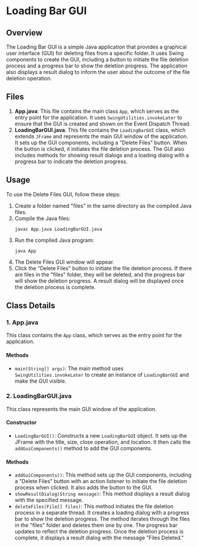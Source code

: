 <h1>Loading Bar GUI</h1>

<h2>Overview</h2>
<p>The Loading Bar GUI is a simple Java application that provides a graphical user interface (GUI) for deleting files from a specific folder. It uses Swing components to create the GUI, including a button to initiate the file deletion process and a progress bar to show the deletion progress. The application also displays a result dialog to inform the user about the outcome of the file deletion operation.</p>

<h2>Files</h2>

<ol>
  <li><strong>App.java</strong>: This file contains the main class <code>App</code>, which serves as the entry point for the application. It uses <code>SwingUtilities.invokeLater</code> to ensure that the GUI is created and shown on the Event Dispatch Thread.</li>

  <li><strong>LoadingBarGUI.java</strong>: This file contains the <code>LoadingBarGUI</code> class, which extends <code>JFrame</code> and represents the main GUI window of the application. It sets up the GUI components, including a "Delete Files" button. When the button is clicked, it initiates the file deletion process. The GUI also includes methods for showing result dialogs and a loading dialog with a progress bar to indicate the deletion progress.</li>
</ol>

<h2>Usage</h2>

<p>To use the Delete Files GUI, follow these steps:</p>

<ol>
  <li>Create a folder named "files" in the same directory as the compiled Java files.</li>

  <li>Compile the Java files:</li>
  <pre><code>javac App.java LoadingBarGUI.java</code></pre>

  <li>Run the compiled Java program:</li>
  <pre><code>java App</code></pre>

  <li>The Delete Files GUI window will appear.</li>

  <li>Click the "Delete Files" button to initiate the file deletion process. If there are files in the "files" folder, they will be deleted, and the progress bar will show the deletion progress. A result dialog will be displayed once the deletion process is complete.</li>
</ol>

<h2>Class Details</h2>

<h3>1. App.java</h3>

<p>This class contains the <code>App</code> class, which serves as the entry point for the application.</p>

<h4>Methods</h4>
<ul>
  <li><code>main(String[] args)</code>: The main method uses <code>SwingUtilities.invokeLater</code> to create an instance of <code>LoadingBarGUI</code> and make the GUI visible.</li>
</ul>

<h3>2. LoadingBarGUI.java</h3>

<p>This class represents the main GUI window of the application.</p>

<h4>Constructor</h4>
<ul>
  <li><code>LoadingBarGUI()</code>: Constructs a new <code>LoadingBarGUI</code> object. It sets up the JFrame with the title, size, close operation, and location. It then calls the <code>addGuiComponents()</code> method to add the GUI components.</li>
</ul>

<h4>Methods</h4>
<ul>
  <li><code>addGuiComponents()</code>: This method sets up the GUI components, including a "Delete Files" button with an action listener to initiate the file deletion process when clicked. It also adds the button to the GUI.</li>

  <li><code>showResultDialog(String message)</code>: This method displays a result dialog with the specified message.</li>

  <li><code>deleteFiles(File[] files)</code>: This method initiates the file deletion process in a separate thread. It creates a loading dialog with a progress bar to show the deletion progress. The method iterates through the files in the "files" folder and deletes them one by one. The progress bar updates to reflect the deletion progress. Once the deletion process is complete, it displays a result dialog with the message "Files Deleted."</li>
</ul>
